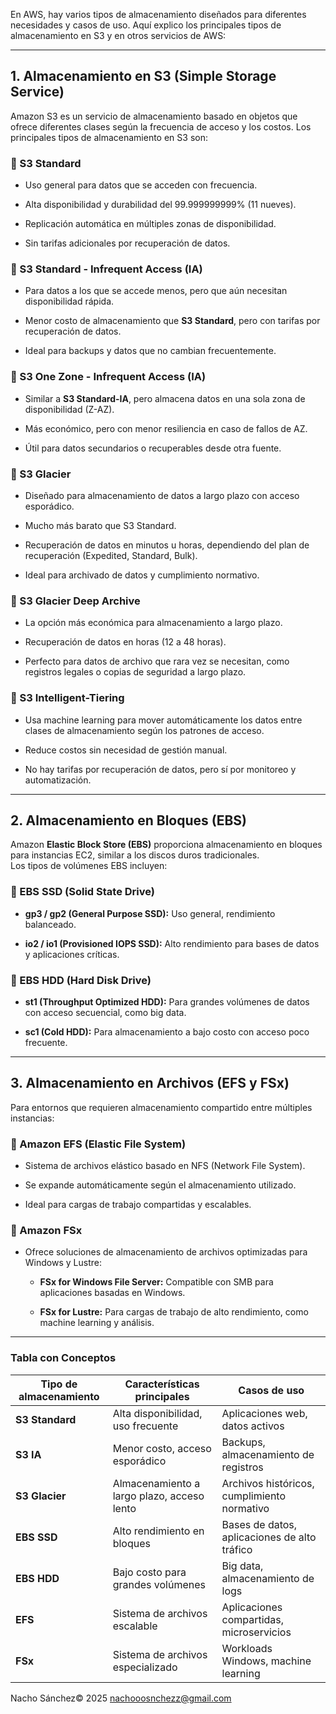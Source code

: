 En AWS, hay varios tipos de almacenamiento diseñados para diferentes necesidades y casos de uso. Aquí explico los principales tipos de almacenamiento en S3 y en otros servicios de AWS:

---

## 1. Almacenamiento en S3 (Simple Storage Service)

Amazon S3 es un servicio de almacenamiento basado en objetos que ofrece diferentes clases según la frecuencia de acceso y los costos. Los principales tipos de almacenamiento en S3 son:

### 🔹 S3 Standard

- Uso general para datos que se acceden con frecuencia.
    
- Alta disponibilidad y durabilidad del 99.999999999% (11 nueves).
    
- Replicación automática en múltiples zonas de disponibilidad.
    
- Sin tarifas adicionales por recuperación de datos.
    

### 🔹 S3 Standard - Infrequent Access (IA)

- Para datos a los que se accede menos, pero que aún necesitan disponibilidad rápida.
    
- Menor costo de almacenamiento que **S3 Standard**, pero con tarifas por recuperación de datos.
    
- Ideal para backups y datos que no cambian frecuentemente.
    

### 🔹 S3 One Zone - Infrequent Access (IA)

- Similar a **S3 Standard-IA**, pero almacena datos en una sola zona de disponibilidad (Z-AZ).
    
- Más económico, pero con menor resiliencia en caso de fallos de AZ.
    
- Útil para datos secundarios o recuperables desde otra fuente.
    

### 🔹 S3 Glacier

- Diseñado para almacenamiento de datos a largo plazo con acceso esporádico.
    
- Mucho más barato que S3 Standard.
    
- Recuperación de datos en minutos u horas, dependiendo del plan de recuperación (Expedited, Standard, Bulk).
    
- Ideal para archivado de datos y cumplimiento normativo.
    

### 🔹 S3 Glacier Deep Archive

- La opción más económica para almacenamiento a largo plazo.
    
- Recuperación de datos en horas (12 a 48 horas).
    
- Perfecto para datos de archivo que rara vez se necesitan, como registros legales o copias de seguridad a largo plazo.
    

### 🔹 S3 Intelligent-Tiering

- Usa machine learning para mover automáticamente los datos entre clases de almacenamiento según los patrones de acceso.
    
- Reduce costos sin necesidad de gestión manual.
    
- No hay tarifas por recuperación de datos, pero sí por monitoreo y automatización.
    

---

## 2. Almacenamiento en Bloques (EBS)

Amazon **Elastic Block Store (EBS)** proporciona almacenamiento en bloques para instancias EC2, similar a los discos duros tradicionales.  
Los tipos de volúmenes EBS incluyen:

### 🔹 EBS SSD (Solid State Drive)

- **gp3 / gp2 (General Purpose SSD):** Uso general, rendimiento balanceado.
    
- **io2 / io1 (Provisioned IOPS SSD):** Alto rendimiento para bases de datos y aplicaciones críticas.
    

### 🔹 EBS HDD (Hard Disk Drive)

- **st1 (Throughput Optimized HDD):** Para grandes volúmenes de datos con acceso secuencial, como big data.
    
- **sc1 (Cold HDD):** Para almacenamiento a bajo costo con acceso poco frecuente.
    

---

## 3. Almacenamiento en Archivos (EFS y FSx)

Para entornos que requieren almacenamiento compartido entre múltiples instancias:

### 🔹 Amazon EFS (Elastic File System)

- Sistema de archivos elástico basado en NFS (Network File System).
    
- Se expande automáticamente según el almacenamiento utilizado.
    
- Ideal para cargas de trabajo compartidas y escalables.
    

### 🔹 Amazon FSx

- Ofrece soluciones de almacenamiento de archivos optimizadas para Windows y Lustre:
    
    - **FSx for Windows File Server:** Compatible con SMB para aplicaciones basadas en Windows.
        
    - **FSx for Lustre:** Para cargas de trabajo de alto rendimiento, como machine learning y análisis.
        

---

### Tabla con Conceptos

|Tipo de almacenamiento|Características principales|Casos de uso|
|---|---|---|
|**S3 Standard**|Alta disponibilidad, uso frecuente|Aplicaciones web, datos activos|
|**S3 IA**|Menor costo, acceso esporádico|Backups, almacenamiento de registros|
|**S3 Glacier**|Almacenamiento a largo plazo, acceso lento|Archivos históricos, cumplimiento normativo|
|**EBS SSD**|Alto rendimiento en bloques|Bases de datos, aplicaciones de alto tráfico|
|**EBS HDD**|Bajo costo para grandes volúmenes|Big data, almacenamiento de logs|
|**EFS**|Sistema de archivos escalable|Aplicaciones compartidas, microservicios|
|**FSx**|Sistema de archivos especializado|Workloads Windows, machine learning|


Nacho Sánchez©                                     2025                              nachooosnchezz@gmail.com 